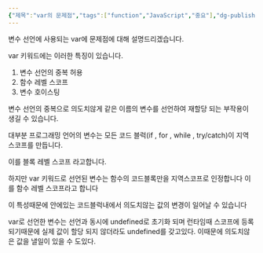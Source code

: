 ```yaml
---
{"제목":"var의 문제점","tags":["function","JavaScript","중요"],"dg-publish":true,"permalink":"/v2/Studynotes/JavaScript/var의 문제점/","dgPassFrontmatter":true}
---
```


변수 선언에 사용되는 var에 문제점에 대해 설명드리겠습니다.

var 키워드에는 이러한 특징이 있습니다.

1. 변수 선언의 중복 허용
2. 함수 레벨 스코프
3. 변수 호이스팅

변수 선언의 중복으로 의도치않게 같은 이름의 변수를 선언하여 재할당 되는 부작용이 생길 수 있습니다.

대부분 프로그래밍 언어의 변수는 모든 코드 블럭(if , for , while , try/catch)이 지역 스코프를 만듭니다.

이를 블록 레벨 스코프 라고합니다.

하지만 var 키워드로 선언된 변수는 함수의 코드블록만을 지역스코프로 인정합니다 이를 함수 레벨 스코프라고 합니다

이 특성때문에 안에있는 코드블럭내에서 의도치않는 값의 변경이 일어날 수 있습니다

var로 선언한 변수는 선언과 동시에 undefined로 초기화 되며 런타임때 스코프에 등록 되기때문에 실제 값이 할당 되지 않더라도 undefined를 갖고있다.
이때문에 의도치않은 값을 낼일이 있을 수 도있다.
